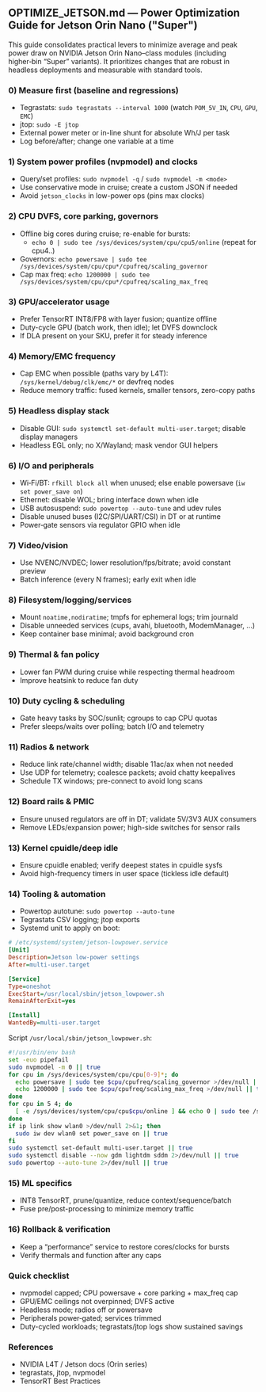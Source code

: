 ## OPTIMIZE_JETSON.md — Power Optimization Guide for Jetson Orin Nano ("Super")

This guide consolidates practical levers to minimize average and peak power draw on NVIDIA Jetson Orin Nano–class modules (including higher‑bin “Super” variants). It prioritizes changes that are robust in headless deployments and measurable with standard tools.

### 0) Measure first (baseline and regressions)
- Tegrastats: `sudo tegrastats --interval 1000` (watch `POM_5V_IN`, `CPU`, `GPU`, `EMC`)
- jtop: `sudo -E jtop`
- External power meter or in-line shunt for absolute Wh/J per task
- Log before/after; change one variable at a time

### 1) System power profiles (nvpmodel) and clocks
- Query/set profiles: `sudo nvpmodel -q` / `sudo nvpmodel -m <mode>`
- Use conservative mode in cruise; create a custom JSON if needed
- Avoid `jetson_clocks` in low-power ops (pins max clocks)

### 2) CPU DVFS, core parking, governors
- Offline big cores during cruise; re-enable for bursts:
  - `echo 0 | sudo tee /sys/devices/system/cpu/cpu5/online` (repeat for cpu4..)
- Governors: `echo powersave | sudo tee /sys/devices/system/cpu/cpu*/cpufreq/scaling_governor`
- Cap max freq: `echo 1200000 | sudo tee /sys/devices/system/cpu/cpu*/cpufreq/scaling_max_freq`

### 3) GPU/accelerator usage
- Prefer TensorRT INT8/FP8 with layer fusion; quantize offline
- Duty-cycle GPU (batch work, then idle); let DVFS downclock
- If DLA present on your SKU, prefer it for steady inference

### 4) Memory/EMC frequency
- Cap EMC when possible (paths vary by L4T): `/sys/kernel/debug/clk/emc/*` or devfreq nodes
- Reduce memory traffic: fused kernels, smaller tensors, zero-copy paths

### 5) Headless display stack
- Disable GUI: `sudo systemctl set-default multi-user.target`; disable display managers
- Headless EGL only; no X/Wayland; mask vendor GUI helpers

### 6) I/O and peripherals
- Wi‑Fi/BT: `rfkill block all` when unused; else enable powersave (`iw set power_save on`)
- Ethernet: disable WOL; bring interface down when idle
- USB autosuspend: `sudo powertop --auto-tune` and udev rules
- Disable unused buses (I2C/SPI/UART/CSI) in DT or at runtime
- Power‑gate sensors via regulator GPIO when idle

### 7) Video/vision
- Use NVENC/NVDEC; lower resolution/fps/bitrate; avoid constant preview
- Batch inference (every N frames); early exit when idle

### 8) Filesystem/logging/services
- Mount `noatime,nodiratime`; tmpfs for ephemeral logs; trim journald
- Disable unneeded services (cups, avahi, bluetooth, ModemManager, …)
- Keep container base minimal; avoid background cron

### 9) Thermal & fan policy
- Lower fan PWM during cruise while respecting thermal headroom
- Improve heatsink to reduce fan duty

### 10) Duty cycling & scheduling
- Gate heavy tasks by SOC/sunlit; cgroups to cap CPU quotas
- Prefer sleeps/waits over polling; batch I/O and telemetry

### 11) Radios & network
- Reduce link rate/channel width; disable 11ac/ax when not needed
- Use UDP for telemetry; coalesce packets; avoid chatty keepalives
- Schedule TX windows; pre-connect to avoid long scans

### 12) Board rails & PMIC
- Ensure unused regulators are off in DT; validate 5V/3V3 AUX consumers
- Remove LEDs/expansion power; high-side switches for sensor rails

### 13) Kernel cpuidle/deep idle
- Ensure cpuidle enabled; verify deepest states in cpuidle sysfs
- Avoid high-frequency timers in user space (tickless idle default)

### 14) Tooling & automation
- Powertop autotune: `sudo powertop --auto-tune`
- Tegrastats CSV logging; jtop exports
- Systemd unit to apply on boot:
```ini
# /etc/systemd/system/jetson-lowpower.service
[Unit]
Description=Jetson low-power settings
After=multi-user.target

[Service]
Type=oneshot
ExecStart=/usr/local/sbin/jetson_lowpower.sh
RemainAfterExit=yes

[Install]
WantedBy=multi-user.target
```
Script `/usr/local/sbin/jetson_lowpower.sh`:
```bash
#!/usr/bin/env bash
set -euo pipefail
sudo nvpmodel -m 0 || true
for cpu in /sys/devices/system/cpu/cpu[0-9]*; do
  echo powersave | sudo tee $cpu/cpufreq/scaling_governor >/dev/null || true
  echo 1200000 | sudo tee $cpu/cpufreq/scaling_max_freq >/dev/null || true
done
for cpu in 5 4; do
  [ -e /sys/devices/system/cpu/cpu$cpu/online ] && echo 0 | sudo tee /sys/devices/system/cpu/cpu$cpu/online >/dev/null || true
done
if ip link show wlan0 >/dev/null 2>&1; then
  sudo iw dev wlan0 set power_save on || true
fi
sudo systemctl set-default multi-user.target || true
sudo systemctl disable --now gdm lightdm sddm 2>/dev/null || true
sudo powertop --auto-tune 2>/dev/null || true
```

### 15) ML specifics
- INT8 TensorRT, prune/quantize, reduce context/sequence/batch
- Fuse pre/post-processing to minimize memory traffic

### 16) Rollback & verification
- Keep a “performance” service to restore cores/clocks for bursts
- Verify thermals and function after any caps

### Quick checklist
- nvpmodel capped; CPU powersave + core parking + max_freq cap
- GPU/EMC ceilings not overpinned; DVFS active
- Headless mode; radios off or powersave
- Peripherals power‑gated; services trimmed
- Duty-cycled workloads; tegrastats/jtop logs show sustained savings

### References
- NVIDIA L4T / Jetson docs (Orin series)
- tegrastats, jtop, nvpmodel
- TensorRT Best Practices

